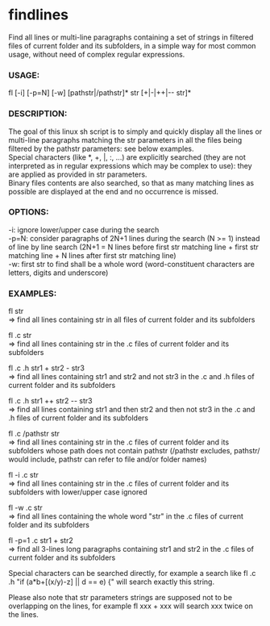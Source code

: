 # findlines
Find all lines or multi-line paragraphs containing a set of strings in filtered files of current folder
and its subfolders, in a simple way for most common usage, without need of complex regular expressions.

### USAGE:

  fl [-i] [-p=N] [-w] [pathstr|/pathstr]* str [+|-|++|-- str]*

### DESCRIPTION:

  The goal of this linux sh script is to simply and quickly display all the lines or multi-line paragraphs
  matching the str parameters in all the files being filtered by the pathstr parameters:
  see below examples.  
  Special characters (like *, +, |, :, ...) are explicitly searched (they are not interpreted
  as in regular expressions which may be complex to use): they are applied as provided in str
  parameters.  
  Binary files contents are also searched, so that as many matching lines as possible are
  displayed at the end and no occurrence is missed.

### OPTIONS:

  -i: ignore lower/upper case during the search  
  -p=N: consider paragraphs of 2N+1 lines during the search (N >= 1) instead of line
      by line search (2N+1 = N lines before first str matching line + first str
      matching line + N lines after first str matching line)  
  -w: first str to find shall be a whole word (word-constituent characters are letters,
      digits and underscore)

### EXAMPLES:

  fl str  
  => find all lines containing str in all files of current folder and its subfolders
    
  fl .c str  
  => find all lines containing str in the .c files of current folder and its subfolders
    
  fl .c .h str1 + str2 - str3  
  => find all lines containing str1 and str2 and not str3 in the .c and .h files
       of current folder and its subfolders
       
  fl .c .h str1 ++ str2 -- str3  
  => find all lines containing str1 and then str2 and then not str3 in the .c and .h files
       of current folder and its subfolders

  fl .c /pathstr str  
  => find all lines containing str in the .c files of current folder and its subfolders
       whose path does not contain pathstr (/pathstr excludes, pathstr/ would include,
       pathstr can refer to file and/or folder names)
       
  fl -i .c str  
  => find all lines containing str in the .c files of current folder and its subfolders
       with lower/upper case ignored
       
  fl -w .c str  
  => find all lines containing the whole word "str" in the .c files of current folder
       and its subfolders
       
  fl -p=1 .c str1 + str2  
  => find all 3-lines long paragraphs containing str1 and str2 in the .c files
       of current folder and its subfolders

Special characters can be searched directly, for example a search like
fl .c .h "if (a*b+[(x/y)-z] || d == e) {" will search exactly this string.

Please also note that str parameters strings are supposed not to be overlapping on the lines,
for example fl xxx + xxx will search xxx twice on the lines.
